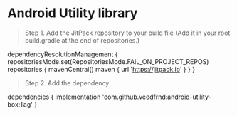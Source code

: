 # Android Utility library

> Step 1. Add the JitPack repository to your build file (Add it in your root build.gradle at the end of repositories.)

dependencyResolutionManagement {
		repositoriesMode.set(RepositoriesMode.FAIL_ON_PROJECT_REPOS)
		repositories {
			mavenCentral()
			maven { url 'https://jitpack.io' }
		}
}


> Step 2. Add the dependency

dependencies {
	  implementation 'com.github.veedfrnd:android-utility-box:Tag'
}
